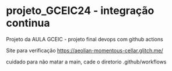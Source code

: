 # projeto_GCEIC24 - integração continua
Projeto da AULA GCEIC - projeto final devops com github actions

Site para verificação https://aeolian-momentous-cellar.glitch.me/

cuidado para não matar a main, cade o diretorio .github/workflows
